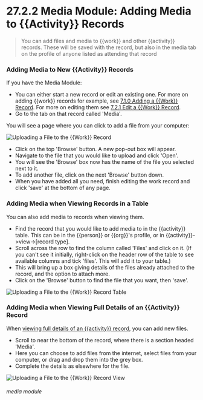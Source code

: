 # 27.2.2 Media Module: Adding Media to {{Activity}} Records

> You can add files and media to {{work}} and other {{activity}} records. These will be saved with the record, but also in the media tab on the profile of anyone listed as attending that record



### Adding Media to New {{Activity}} Records

If you have the Media Module:

- You can either start a new record or edit an existing one. For more on adding {{work}} records for example, see [7.1.0 Adding a {{Work}} Record](/help/index/p/7.1.0). For more on editing them see [7.2.1 Edit a {{Work}} Record](/help/index/p/7.2.1).
- Go to the tab on that record called 'Media'.

You will see a page where you can click to add a file from your computer:

![Uploading a File to the {{Work}} Record](27.2.2a.png)

- Click on the top 'Browse' button. A new pop-out box will appear.
- Navigate to the file that you would like to upload and click 'Open'. 
- You will see the 'Browse' box now has the name of the file you selected next to it.
- To add another file, click on the next 'Browse' button down.
- When you have added all you need, finish editing the work record and click 'save' at the bottom of any page.

### Adding Media when Viewing Records in a Table

You can also add media to records when viewing them.

- Find the record that you would like to add media to in the {{activity}} table.  This can be in the {{person}} or {{org}}'s profile, or in {{activity}}->view->[record type].
- Scroll across the row to find the column called 'Files' and click on it. (If you can't see it initially, right-click on the header row of the table to see available columns and tick 'files'. This will add it to your table.)
- This will bring up a box giving details of the files already attached to the record, and the option to attach more. 
- Click on the 'Browse' button to find the file that you want, then 'save'.

![Uploading a File to the {{Work}} Record Table](27.2.2b.png)

### Adding Media when Viewing Full Details of an {{Activity}} Record

When [viewing full details of an {{activity}} record](/help/index/p/7.2.2), you can add new files.

- Scroll to near the bottom of the record, where there is a section headed 'Media'. 
- Here you can choose to add files from the internet, select files from your computer, or drag and drop them into the grey box. 
- Complete the details as elsewhere for the file.

![Uploading a File to the {{Work}} Record View](27.2.2c.png)

###### media module



